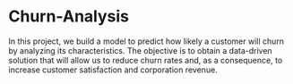 # Churn-Analysis
In this project, we build a model to predict how likely a customer will churn by analyzing its characteristics. The objective is to obtain a data-driven solution that will allow us to reduce churn rates and, as a consequence, to increase customer satisfaction and corporation revenue.
